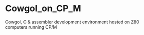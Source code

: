 # Cowgol_on_CP_M
Cowgol, C &amp; assembler development environment hosted on Z80 computers running CP/M
